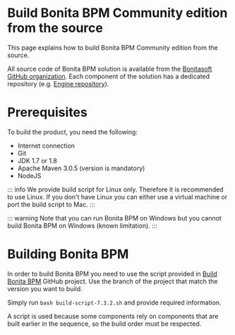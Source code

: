 # Build Bonita BPM Community edition from the source

This page explains how to build Bonita BPM Community edition from the source.

All source code of Bonita BPM solution is available from the [Bonitasoft GitHub organization](https://github.com/bonitasoft). Each component of the solution has a dedicated repository (e.g. [Engine repository](https://github.com/bonitasoft/bonita-engine)).

# Prerequisites

To build the product, you need the following:

* Internet connection
* Git
* JDK 1.7 or 1.8
* Apache Maven 3.0.5 (version is mandatory)
* NodeJS

::: info
We provide build script for Linux only. Therefore it is recommended to use Linux. If you don't have Linux you can either use a virtual machine or port the build script to Mac.
:::

<!---
BS-8375
--->
::: warning
Note that you can run Bonita BPM on Windows but you cannot build Bonita BPM on Windows (known limitation).
:::

# Building Bonita BPM

In order to build Bonita BPM you need to use the script provided in [Build Bonita BPM](https://github.com/Bonitasoft-Community/Build-Bonita-BPM) GitHub project. Use the branch of the project that match the version you want to build.

Simply run `bash build-script-7.3.2.sh` and provide required information.

A script is used because some components rely on components that are built earlier in the sequence, so the build order must be respected.
